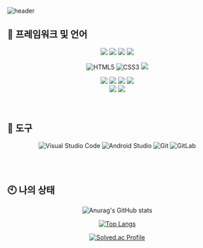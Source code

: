 

<!--
**dbwofla11/dbwofla11** is a ✨ _special_ ✨ repository because its `README.md` (this file) appears on your GitHub profile.

Here are some ideas to get you started:

- 🔭 I’m currently working on ...
- 🌱 I’m currently learning ...
- 👯 I’m looking to collaborate on ...
- 🤔 I’m looking for help with ...
- 💬 Ask me about ...
- 📫 How to reach me: ...
- 😄 Pronouns: ...
- ⚡ Fun fact: ...
-->
![header](https://capsule-render.vercel.app/api?type=waving&color=gradient&height=300&section=header&text=Jaerim_YU&fontSize=90)


:bookmark_tabs: 프레임워크 및 언어 
------------------------------------

<div align=center>
 <img src="https://img.shields.io/badge/python-3776AB?style=for-the-badge&logo=python&logoColor=white"> 
 <img src="https://img.shields.io/badge/node.js-339933?style=for-the-badge&logo=Node.js&logoColor=white"> 
 <img src="https://img.shields.io/badge/c-00599C?style=for-the-badge&logo=c%2B%2B&logoColor=white">
 <img src="https://img.shields.io/badge/javascript-F7DF1E?style=for-the-badge&logo=javascript&logoColor=black"> 
<br>
 
![HTML5](https://img.shields.io/badge/HTML5-E34F26.svg?&style=for-the-badge&logo=HTML5&logoColor=white)
![CSS3](https://img.shields.io/badge/CSS3-1572B6.svg?&style=for-the-badge&logo=CSS3&logoColor=white)
 <img src="https://img.shields.io/badge/react-61DAFB?style=for-the-badge&logo=react&logoColor=black"> 
<br>
 
 
 <img src="https://img.shields.io/badge/express-000000?style=for-the-badge&logo=express&logoColor=white">
 <img src="https://img.shields.io/badge/django-092E20?style=for-the-badge&logo=django&logoColor=white">
 <img src="https://img.shields.io/badge/flask-000000?style=for-the-badge&logo=flask&logoColor=white">
 <img src="https://img.shields.io/badge/bootstrap-7952B3?style=for-the-badge&logo=bootstrap&logoColor=white">
 <br>
 
 <img src="https://img.shields.io/badge/mysql-4479A1?style=for-the-badge&logo=mysql&logoColor=white"> 
 <img src="https://img.shields.io/badge/sqlite-003B57?style=for-the-badge&logo=sqlite&logoColor=white">
</div>
<br><br>



:wrench: 도구
-------------------------------

<div align=center>
 
![Visual Studio Code](https://img.shields.io/badge/Visual%20Studio%20Code-007ACC.svg?&style=for-the-badge&logo=Visual%20Studio%20Code&logoColor=white)
![Android Studio](https://img.shields.io/badge/Android%20Studio-3DDC84.svg?&style=for-the-badge&logo=Android%20Studio&logoColor=white)
![Git](https://img.shields.io/badge/Git-F05032.svg?&style=for-the-badge&logo=Git&logoColor=white)
![GitLab](https://img.shields.io/badge/GitLab-F05032.svg?&style=for-the-badge&logo=Gitlab&logoColor=white)
</div>


<br><br>


:clock10: 나의 상태 
----------------------

<div align=center>
 
![Anurag's GitHub stats](https://github-readme-stats.vercel.app/api?username=dbwofla11&show_icons=true&theme=radical)<br>


[![Top Langs](https://github-readme-stats.vercel.app/api/top-langs/?username=dbwofla11)](https://github.com/anuraghazra/github-readme-stats)

[![Solved.ac Profile](http://mazassumnida.wtf/api/v2/generate_badge?boj=dbwofla11)](https://solved.ac/dbwofla11/)
</div>
